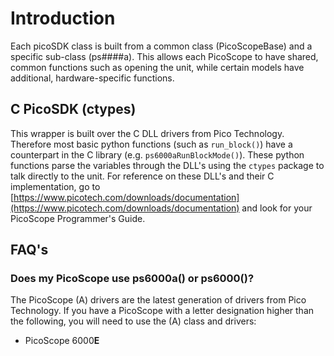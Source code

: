 # Introduction
<!-- Copyright (C) 2025-2025 Pico Technology Ltd. See LICENSE file for terms. -->

Each picoSDK class is built from a common class (PicoScopeBase) and a specific sub-class (ps####a).
This allows each PicoScope to have shared, common functions such as opening the unit, while certain models have additional, hardware-specific functions.

## C PicoSDK (ctypes)
This wrapper is built over the C DLL drivers from Pico Technology.
Therefore most basic python functions (such as `run_block()`) have a counterpart in the C library (e.g. `ps6000aRunBlockMode()`).
These python functions parse the variables through the DLL's using the `ctypes` package to talk directly to the unit.
For reference on these DLL's and their C implementation, go to [https://www.picotech.com/downloads/documentation](https://www.picotech.com/downloads/documentation) and look for your PicoScope Programmer's Guide.

## FAQ's
### Does my PicoScope use ps6000a() or ps6000()?
The PicoScope (A) drivers are the latest generation of drivers from Pico Technology. If you have a PicoScope with a letter designation higher than the following, you will need to use the (A) class and drivers:

 - PicoScope 6000**E**
